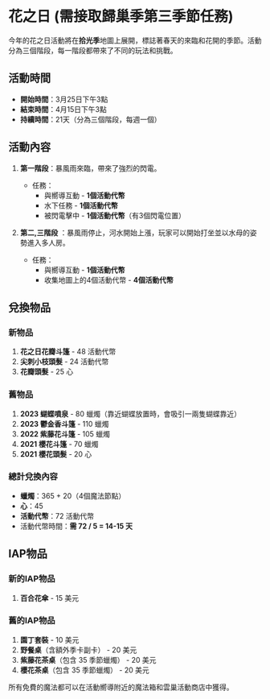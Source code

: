 # 花之日 (需接取歸巢季第三季節任務)

今年的花之日活動將在**拾光季**地圖上展開，標誌著春天的來臨和花開的季節。活動分為三個階段，每一階段都帶來了不同的玩法和挑戰。

## 活動時間
- **開始時間**：3月25日下午3點
- **結束時間**：4月15日下午3點
- **持續時間**：21天（分為三個階段，每週一個）

## 活動內容

1. **第一階段**：暴風雨來臨，帶來了強烈的閃電。
   - 任務：
     - 與嚮導互動 - **1個活動代幣**
     - 水下任務 - **1個活動代幣**
     - 被閃電擊中 - **1個活動代幣**（有3個閃電位置）

2. **第二,三階段** ：暴風雨停止，河水開始上漲，玩家可以開始打坐並以水母的姿勢進入多人房。
   - 任務：
     - 與嚮導互動 - **1個活動代幣**
     - 收集地圖上的4個活動代幣 - **4個活動代幣**


## 兌換物品

### 新物品
1. **花之日花瓣斗篷** - 48 活動代幣
2. **尖刺小枝頭髮** - 24 活動代幣
3. **花瓣頭髮** - 25 心

### 舊物品
1. **2023 蝴蝶噴泉** - 80 蠟燭（靠近蝴蝶放置時，會吸引一兩隻蝴蝶靠近）
2. **2023 鬱金香斗篷** - 110 蠟燭
3. **2022 紫藤花斗篷** - 105 蠟燭
4. **2021 櫻花斗篷** - 70 蠟燭
5. **2021 櫻花頭髮** - 20 心

### 總計兌換內容
- **蠟燭**：365 + 20（4個魔法節點）
- **心**：45
- **活動代幣**：72 活動代幣
- 活動代幣時間：**需 72 / 5 = 14-15 天**

## IAP物品

### 新的IAP物品
1. **百合花傘** - 15 美元

### 舊的IAP物品
1. **園丁套裝** - 10 美元
2. **野餐桌**（含額外季卡副卡） - 20 美元
3. **紫藤花茶桌**（包含 35 季節蠟燭） - 20 美元
4. **櫻花茶桌**（包含 35 季節蠟燭） - 20 美元

所有免費的魔法都可以在活動嚮導附近的魔法箱和雲巢活動商店中獲得。